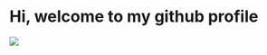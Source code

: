 # Hi, welcome to my github profile
![](https://raw.githubusercontent.com/vemian/vemian.github.io/master/images/gh-vemian1.jpg)
